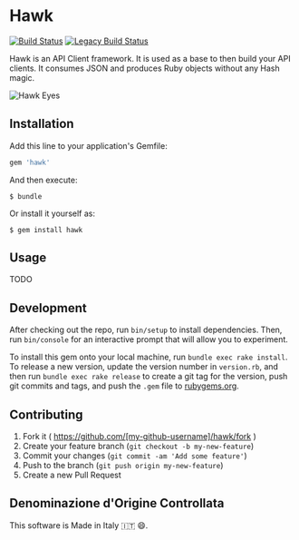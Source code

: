 # Hawk

[![Build Status](https://github.com/ifad/hawk/actions/workflows/ruby.yml/badge.svg)](https://github.com/ifad/hawk/actions)
[![Legacy Build Status](https://github.com/ifad/hawk/actions/workflows/legacy_ruby.yml/badge.svg)](https://github.com/ifad/hawk/actions)

Hawk is an API Client framework. It is used as a base to then build your API
clients. It consumes JSON and produces Ruby objects without any Hash magic.

![Hawk Eyes](http://rampages.us/belebelerc/wp-content/uploads/sites/278/2014/07/wpid-Bird-Wallpaper-851.jpg)

## Installation

Add this line to your application's Gemfile:

```ruby
gem 'hawk'
```

And then execute:

    $ bundle

Or install it yourself as:

    $ gem install hawk

## Usage

TODO

## Development

After checking out the repo, run `bin/setup` to install dependencies. Then, run `bin/console` for an interactive prompt that will allow you to experiment.

To install this gem onto your local machine, run `bundle exec rake install`. To release a new version, update the version number in `version.rb`, and then run `bundle exec rake release` to create a git tag for the version, push git commits and tags, and push the `.gem` file to [rubygems.org](https://rubygems.org).

## Contributing

1. Fork it ( https://github.com/[my-github-username]/hawk/fork )
2. Create your feature branch (`git checkout -b my-new-feature`)
3. Commit your changes (`git commit -am 'Add some feature'`)
4. Push to the branch (`git push origin my-new-feature`)
5. Create a new Pull Request

## Denominazione d'Origine Controllata

This software is Made in Italy :it: :smile:.
